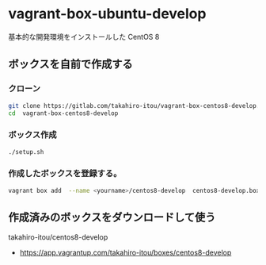 # vagrant-box-ubuntu-develop

基本的な開発環境をインストールした CentOS 8

## ボックスを自前で作成する

### クローン

```bash
git clone https://gitlab.com/takahiro-itou/vagrant-box-centos8-develop.git
cd  vagrant-box-centos8-develop
```

### ボックス作成

```bash
./setup.sh
```

### 作成したボックスを登録する。

```bash
vagrant box add  --name <yourname>/centos8-develop  centos8-develop.box
```

## 作成済みのボックスをダウンロードして使う

takahiro-itou/centos8-develop
- https://app.vagrantup.com/takahiro-itou/boxes/centos8-develop

